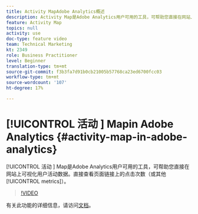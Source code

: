```yaml
---
title: Activity MapAdobe Analytics概述
description: Activity Map是Adobe Analytics用户可用的工具，可帮助您直接在网站上可视化用户活动数据。 直接查看页面链接上的点击次数（或其他量度）。
feature: Activity Map
topics: null
activity: use
doc-type: feature video
team: Technical Marketing
kt: 2349
role: Business Practitioner
level: Beginner
translation-type: tm+mt
source-git-commit: f3b3fa7d91b0cb21005b57768ca23ed6700fcc03
workflow-type: tm+mt
source-wordcount: '107'
ht-degree: 17%

---
```



# [!UICONTROL 活动 ] Mapin Adobe Analytics  {#activity-map-in-adobe-analytics}

[!UICONTROL 活动 ] Map是Adobe Analytics用户可用的工具，可帮助您直接在网站上可视化用户活动数据。直接查看页面链接上的点击次数（或其他[!UICONTROL metrics]）。

>[!VIDEO](https://video.tv.adobe.com/v/25451/?quality=12)

有关此功能的详细信息，请访问[文档](https://marketing.adobe.com/resources/help/zh_CN/analytics/activitymap/)。
